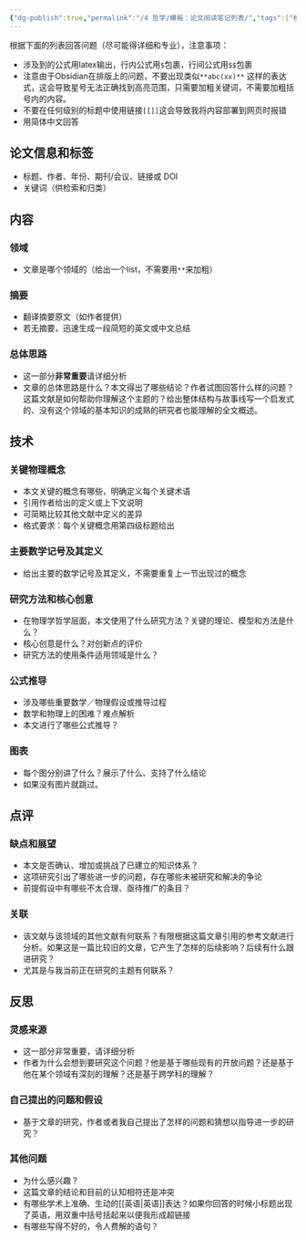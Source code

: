 ```yaml
---
{"dg-publish":true,"permalink":"/4 哲学/模板：论文阅读笔记列表/","tags":["模板","论文阅读笔记"]}
---
```



根据下面的列表回答问题（尽可能得详细和专业），注意事项：
- 涉及到的公式用latex输出，行内公式用`$`包裹，行间公式用`$$`包裹
- 注意由于Obsidian在排版上的问题，不要出现类似`**abc(xx)**` 这样的表达式，这会导致星号无法正确找到高亮范围，只需要加粗关键词，不需要加粗括号内的内容。
- 不要在任何级别的标题中使用链接`[[]]`这会导致我将内容部署到网页时报错
- 用简体中文回答
## 论文信息和标签
- 标题、作者、年份、期刊/会议、链接或 DOI
- 关键词（供检索和归类）

## 内容

### 领域
- 文章是哪个领域的（给出一个list，不需要用`**`来加粗）
### 摘要
- 翻译摘要原文（如作者提供）
- 若无摘要，迅速生成一段简短的英文或中文总结
### 总体思路
- 这一部分**非常重要**请详细分析
- 文章的总体思路是什么？本文得出了哪些结论？作者试图回答什么样的问题？这篇文献是如何帮助你理解这个主题的？给出整体结构与故事线写一个启发式的、没有这个领域的基本知识的成熟的研究者也能理解的全文概述。 


## 技术

### 关键物理概念 
- 本文关键的概念有哪些，明确定义每个关键术语
- 引用作者给出的定义或上下文说明
- 可简略比较其他文献中定义的差异
- 格式要求：每个关键概念用第四级标题给出
### 主要数学记号及其定义
- 给出主要的数学记号及其定义，不需要重复上一节出现过的概念
### 研究方法和核心创意
- 在物理学哲学层面，本文使用了什么研究方法？关键的理论、模型和方法是什么？
- 核心创意是什么？对创新点的评价
- 研究方法的使用条件适用领域是什么？


### 公式推导
- 涉及哪些重要数学／物理假设或推导过程
- 数学和物理上的困难？难点解析
- 本文进行了哪些公式推导？

### 图表
- 每个图分别讲了什么？展示了什么、支持了什么结论
- 如果没有图片就跳过。

## 点评

### 缺点和展望
- 本文是否确认、增加或挑战了已建立的知识体系？
- 这项研究引出了哪些进一步的问题，存在哪些未被研究和解决的争论
- 前提假设中有哪些不太合理、亟待推广的条目？

### 关联
- 该文献与该领域的其他文献有何联系？有限根据这篇文章引用的参考文献进行分析。如果这是一篇比较旧的文章，它产生了怎样的后续影响？后续有什么跟进研究？
- 尤其是与我当前正在研究的主题有何联系？


## 反思

### 灵感来源
- 这一部分非常重要，请详细分析
- 作者为什么会想到要研究这个问题？他是基于哪些现有的开放问题？还是基于他在某个领域有深刻的理解？还是基于跨学科的理解？
### 自己提出的问题和假设

- 基于文章的研究，作者或者我自己提出了怎样的问题和猜想以指导进一步的研究？

### 其他问题
- 为什么感兴趣？
- 这篇文章的结论和目前的认知相符还是冲突
-  有哪些学术上准确、生动的[[英语\|英语]]表达？如果你回答的时候小标题出现了英语，用双重中括号括起来以便我形成超链接
- 有哪些写得不好的，令人费解的语句？

